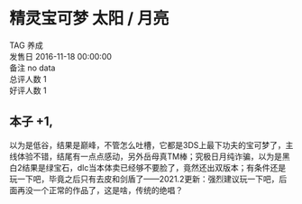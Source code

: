 



# 精灵宝可梦 太阳 / 月亮
  
TAG 养成  
发售日 2016-11-18 00:00:00  
备注 no data  
总评人数 1  
好评人数 1
## 本子 +1,


以为是低谷，结果是巅峰，不管怎么吐槽，它都是3DS上最下功夫的宝可梦了，主线体验不错，结尾有一点点感动，另外岳母真TM棒；究极日月纯诈骗，以为是黑白2结果是绿宝石，dlc当本体卖已经够不要脸了，竟然还出双版本；有条件还是玩一下吧，毕竟之后只有去皮和剑盾了——2021.2更新：强烈建议玩一下吧，后面再没一个正常的作品了，这是啥，传统的绝唱？